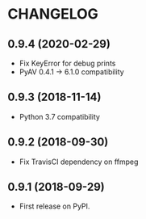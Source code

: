 # CHANGELOG

## 0.9.4 (2020-02-29)

* Fix KeyError for debug prints
* PyAV 0.4.1 -> 6.1.0 compatibility

## 0.9.3 (2018-11-14)

* Python 3.7 compatibility

## 0.9.2 (2018-09-30)

* Fix TravisCI dependency on ffmpeg

## 0.9.1 (2018-09-29)

* First release on PyPI.
